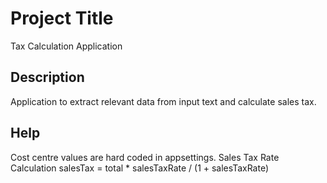 # Project Title
Tax Calculation Application

## Description
Application to extract relevant data from input text and calculate sales tax.

## Help
Cost centre values are hard coded in appsettings. 
Sales Tax Rate Calculation
salesTax = total * salesTaxRate / (1 + salesTaxRate)




